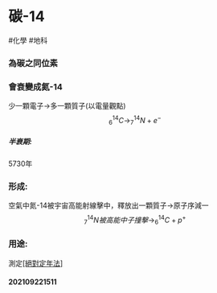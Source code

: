 # 碳-14
#化學 #地科 

### 為碳之同位素
### 會衰變成氮-14
少一顆電子->多一顆質子(以電量觀點)
$$^{14}_6C\rightarrow ^{14}_7N+e^-$$
##### 半衰期:
5730年
###  形成:
空氣中氮-14被宇宙高能射線擊中，釋放出一顆質子->原子序減一
$$^{14}_7N被高能中子撞擊\rightarrow ^{14}_6C+p^+$$
### 用途:
測定[[絕對定年法]](50000年內)

#### 202109221511
